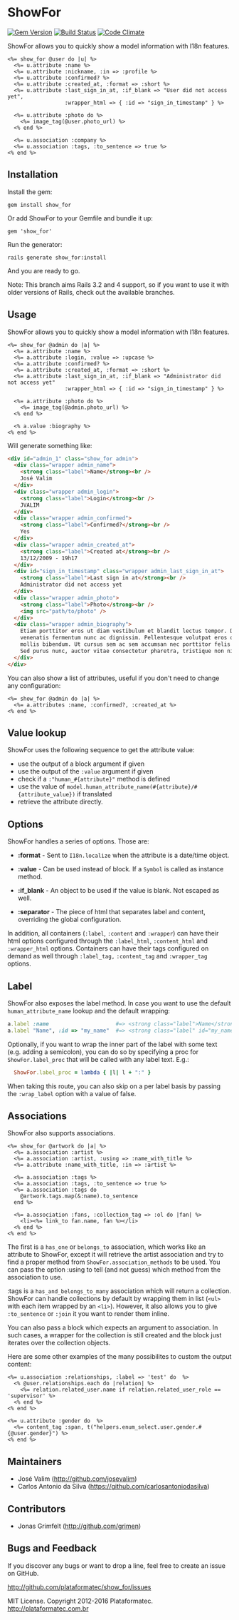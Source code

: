 # ShowFor

[![Gem Version](https://fury-badge.herokuapp.com/rb/show_for.png)](http://badge.fury.io/rb/show_for)
[![Build Status](https://api.travis-ci.org/plataformatec/show_for.png?branch=master)](http://travis-ci.org/plataformatec/show_for)
[![Code Climate](https://codeclimate.com/github/plataformatec/show_for.png)](https://codeclimate.com/github/plataformatec/show_for)

ShowFor allows you to quickly show a model information with I18n features.

```erb
<%= show_for @user do |u| %>
  <%= u.attribute :name %>
  <%= u.attribute :nickname, :in => :profile %>
  <%= u.attribute :confirmed? %>
  <%= u.attribute :created_at, :format => :short %>
  <%= u.attribute :last_sign_in_at, :if_blank => "User did not access yet",
                  :wrapper_html => { :id => "sign_in_timestamp" } %>

  <%= u.attribute :photo do %>
    <%= image_tag(@user.photo_url) %>
  <% end %>

  <%= u.association :company %>
  <%= u.association :tags, :to_sentence => true %>
<% end %>
```

## Installation

Install the gem:

    gem install show_for

Or add ShowFor to your Gemfile and bundle it up:

    gem 'show_for'

Run the generator:

    rails generate show_for:install

And you are ready to go.

Note: This branch aims Rails 3.2 and 4 support, so if you want to use it with
older versions of Rails, check out the available branches.

## Usage

ShowFor allows you to quickly show a model information with I18n features.

```erb
<%= show_for @admin do |a| %>
  <%= a.attribute :name %>
  <%= a.attribute :login, :value => :upcase %>
  <%= a.attribute :confirmed? %>
  <%= a.attribute :created_at, :format => :short %>
  <%= a.attribute :last_sign_in_at, :if_blank => "Administrator did not access yet"
                  :wrapper_html => { :id => "sign_in_timestamp" } %>

  <%= a.attribute :photo do %>
    <%= image_tag(@admin.photo_url) %>
  <% end %>

  <% a.value :biography %>
<% end %>
```

Will generate something like:

```html
<div id="admin_1" class="show_for admin">
  <div class="wrapper admin_name">
    <strong class="label">Name</strong><br />
    José Valim
  </div>
  <div class="wrapper admin_login">
    <strong class="label">Login</strong><br />
    JVALIM
  </div>
  <div class="wrapper admin_confirmed">
    <strong class="label">Confirmed?</strong><br />
    Yes
  </div>
  <div class="wrapper admin_created_at">
    <strong class="label">Created at</strong><br />
    13/12/2009 - 19h17
  </div>
  <div id="sign_in_timestamp" class="wrapper admin_last_sign_in_at">
    <strong class="label">Last sign in at</strong><br />
    Administrator did not access yet
  </div>
  <div class="wrapper admin_photo">
    <strong class="label">Photo</strong><br />
    <img src="path/to/photo" />
  </div>
  <div class="wrapper admin_biography">
    Etiam porttitor eros ut diam vestibulum et blandit lectus tempor. Donec
    venenatis fermentum nunc ac dignissim. Pellentesque volutpat eros quis enim
    mollis bibendum. Ut cursus sem ac sem accumsan nec porttitor felis luctus.
    Sed purus nunc, auctor vitae consectetur pharetra, tristique non nisi.
  </div>
</div>
```

You can also show a list of attributes, useful if you don't need to change any configuration:

```erb
<%= show_for @admin do |a| %>
  <%= a.attributes :name, :confirmed?, :created_at %>
<% end %>
```

## Value lookup

ShowFor uses the following sequence to get the attribute value:

* use the output of a block argument if given
* use the output of the `:value` argument if given
* check if a `:"human_#{attribute}"` method is defined
* use the value of `model.human_attribute_name(#{attribute}/#{attribute_value})` if translated
* retrieve the attribute directly.

## Options

ShowFor handles a series of options. Those are:

* __:format__ - Sent to `I18n.localize` when the attribute is a date/time object.

* __:value__ - Can be used instead of block. If a `Symbol` is called as instance method.

* __:if_blank__ - An object to be used if the value is blank. Not escaped as well.

* __:separator__ - The piece of html that separates label and content, overriding the global configuration.

In addition, all containers (`:label`, `:content` and `:wrapper`) can have their html
options configured through the `:label_html`, `:content_html` and `:wrapper_html`
options. Containers can have their tags configured on demand as well through
`:label_tag,` `:content_tag` and `:wrapper_tag` options.

## Label

ShowFor also exposes the label method. In case you want to use the default
`human_attribute_name` lookup and the default wrapping:

```ruby
a.label :name                     #=> <strong class="label">Name</strong>
a.label "Name", :id => "my_name"  #=> <strong class="label" id="my_name">Name</strong>
```

Optionally, if you want to wrap the inner part of the label with some text
(e.g. adding a semicolon), you can do so by specifying a proc for `ShowFor.label_proc`
that will be called with any label text. E.g.:

```ruby
  ShowFor.label_proc = lambda { |l| l + ":" }
```

When taking this route, you can also skip on a per label basis by passing the
`:wrap_label` option with a value of false.

## Associations

ShowFor also supports associations.

```erb
<%= show_for @artwork do |a| %>
  <%= a.association :artist %>
  <%= a.association :artist, :using => :name_with_title %>
  <%= a.attribute :name_with_title, :in => :artist %>

  <%= a.association :tags %>
  <%= a.association :tags, :to_sentence => true %>
  <%= a.association :tags do
    @artwork.tags.map(&:name).to_sentence
  end %>

  <%= a.association :fans, :collection_tag => :ol do |fan| %>
    <li><%= link_to fan.name, fan %></li>
  <% end %>
<% end %>
```

The first is a `has_one` or `belongs_to` association, which works like an attribute
to ShowFor, except it will retrieve the artist association and try to find a
proper method from `ShowFor.association_methods` to be used. You can pass
the option :using to tell (and not guess) which method from the association
to use.

:tags is a `has_and_belongs_to_many` association which will return a collection.
ShowFor can handle collections by default by wrapping them in list (`<ul>` with
each item wrapped by an `<li>`). However, it also allows you to give `:to_sentence`
or `:join` it you want to render them inline.

You can also pass a block which expects an argument to association. In such cases,
a wrapper for the collection is still created and the block just iterates over the
collection objects.

Here are some other examples of the many possibilites to custom the output content:

```erb
<%= u.association :relationships, :label => 'test' do  %>
  <% @user.relationships.each do |relation| %>
    <%= relation.related_user.name if relation.related_user_role == 'supervisor' %>
  <% end %>
<% end %>

<%= u.attribute :gender do  %>
  <%= content_tag :span, t("helpers.enum_select.user.gender.#{@user.gender}") %>
<% end %>
```

## Maintainers

* José Valim (http://github.com/josevalim)
* Carlos Antonio da Silva (https://github.com/carlosantoniodasilva)

## Contributors

* Jonas Grimfelt (http://github.com/grimen)

## Bugs and Feedback

If you discover any bugs or want to drop a line, feel free to create an issue on GitHub.

http://github.com/plataformatec/show_for/issues

MIT License. Copyright 2012-2016 Plataformatec. http://plataformatec.com.br
